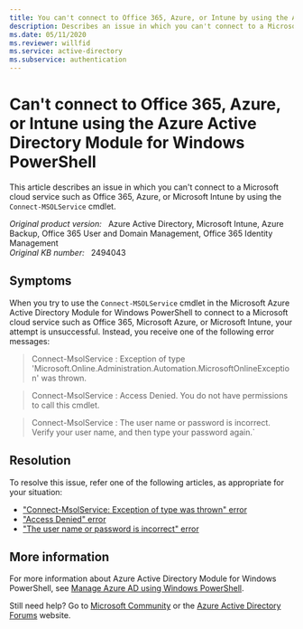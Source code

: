 ```yaml
---
title: You can't connect to Office 365, Azure, or Intune by using the Azure Active Directory Module for Windows PowerShell
description: Describes an issue in which you can't connect to a Microsoft cloud service such as Office 365, Azure, or Microsoft Intune by using the connect-MSOLService cmdlet. A resolution is provided.
ms.date: 05/11/2020
ms.reviewer: willfid
ms.service: active-directory
ms.subservice: authentication
---
```

# Can't connect to Office 365, Azure, or Intune using the Azure Active Directory Module for Windows PowerShell

This article describes an issue in which you can't connect to a Microsoft cloud service such as Office 365, Azure, or Microsoft Intune by using the `Connect-MSOLService` cmdlet.

_Original product version:_ &nbsp; Azure Active Directory, Microsoft Intune, Azure Backup, Office 365 User and Domain Management, Office 365 Identity Management  
_Original KB number:_ &nbsp; 2494043

## Symptoms

When you try to use the `Connect-MSOLService` cmdlet in the Microsoft Azure Active Directory Module for Windows PowerShell to connect to a Microsoft cloud service such as Office 365, Microsoft Azure, or Microsoft Intune, your attempt is unsuccessful. Instead, you receive one of the following error messages:

> Connect-MsolService : Exception of type 'Microsoft.Online.Administration.Automation.MicrosoftOnlineException' was thrown.

> Connect-MsolService : Access Denied. You do not have permissions to call this cmdlet.
  
> Connect-MsolService : The user name or password is incorrect. Verify your user name, and then type your password again.`

## Resolution

To resolve this issue, refer one of the following articles, as appropriate for your situation:

- ["Connect-MsolService: Exception of type was thrown" error](https://support.microsoft.com/help/2887306)
- ["Access Denied" error](https://support.microsoft.com/help/2887685)
- ["The user name or password is incorrect" error](https://support.microsoft.com/help/2887705)

## More information

For more information about Azure Active Directory Module for Windows PowerShell, see [Manage Azure AD using Windows PowerShell](/previous-versions/azure/jj151815(v=azure.100)).

Still need help? Go to [Microsoft Community](https://answers.microsoft.com/) or the [Azure Active Directory Forums](https://social.msdn.microsoft.com/Forums/home) website.
